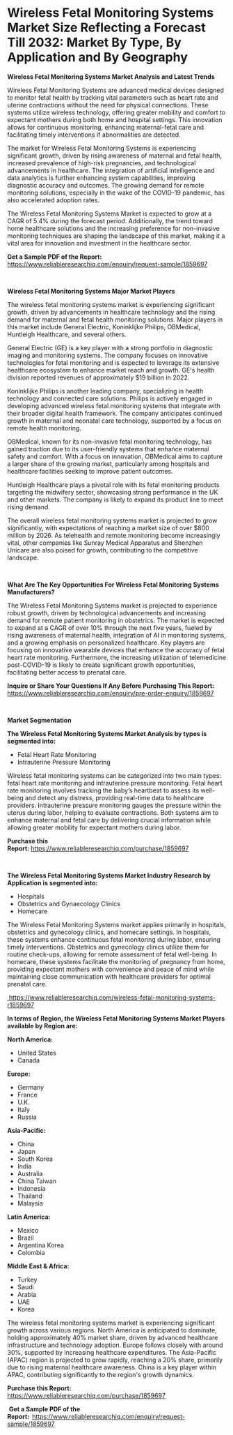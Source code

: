 <p><h1>Wireless Fetal Monitoring Systems Market Size Reflecting a Forecast Till 2032: Market By Type, By Application and By Geography</h1></p><p><strong>Wireless Fetal Monitoring Systems Market Analysis and Latest Trends</strong></p>
<p><p>Wireless Fetal Monitoring Systems are advanced medical devices designed to monitor fetal health by tracking vital parameters such as heart rate and uterine contractions without the need for physical connections. These systems utilize wireless technology, offering greater mobility and comfort to expectant mothers during both home and hospital settings. This innovation allows for continuous monitoring, enhancing maternal-fetal care and facilitating timely interventions if abnormalities are detected.</p><p>The market for Wireless Fetal Monitoring Systems is experiencing significant growth, driven by rising awareness of maternal and fetal health, increased prevalence of high-risk pregnancies, and technological advancements in healthcare. The integration of artificial intelligence and data analytics is further enhancing system capabilities, improving diagnostic accuracy and outcomes. The growing demand for remote monitoring solutions, especially in the wake of the COVID-19 pandemic, has also accelerated adoption rates.</p><p>The Wireless Fetal Monitoring Systems Market is expected to grow at a CAGR of 5.4% during the forecast period. Additionally, the trend toward home healthcare solutions and the increasing preference for non-invasive monitoring techniques are shaping the landscape of this market, making it a vital area for innovation and investment in the healthcare sector.</p></p>
<p><strong>Get a Sample PDF of the Report:&nbsp;</strong> <a href="https://www.reliableresearchiq.com/enquiry/request-sample/1859697?utm_campaign=3538&utm_medium=2&utm_source=Github&utm_content=ia&utm_term=13042025&utm_id=wireless-fetal-monitoring-systems">https://www.reliableresearchiq.com/enquiry/request-sample/1859697</a></p>
<p>&nbsp;</p>
<p><strong>Wireless Fetal Monitoring Systems Major Market Players</strong></p>
<p><p>The wireless fetal monitoring systems market is experiencing significant growth, driven by advancements in healthcare technology and the rising demand for maternal and fetal health monitoring solutions. Major players in this market include General Electric, Koninklijke Philips, OBMedical, Huntleigh Healthcare, and several others.</p><p>General Electric (GE) is a key player with a strong portfolio in diagnostic imaging and monitoring systems. The company focuses on innovative technologies for fetal monitoring and is expected to leverage its extensive healthcare ecosystem to enhance market reach and growth. GE's health division reported revenues of approximately $19 billion in 2022.</p><p>Koninklijke Philips is another leading company, specializing in health technology and connected care solutions. Philips is actively engaged in developing advanced wireless fetal monitoring systems that integrate with their broader digital health framework. The company anticipates continued growth in maternal and neonatal care technology, supported by a focus on remote health monitoring.</p><p>OBMedical, known for its non-invasive fetal monitoring technology, has gained traction due to its user-friendly systems that enhance maternal safety and comfort. With a focus on innovation, OBMedical aims to capture a larger share of the growing market, particularly among hospitals and healthcare facilities seeking to improve patient outcomes.</p><p>Huntleigh Healthcare plays a pivotal role with its fetal monitoring products targeting the midwifery sector, showcasing strong performance in the UK and other markets. The company is likely to expand its product line to meet rising demand.</p><p>The overall wireless fetal monitoring systems market is projected to grow significantly, with expectations of reaching a market size of over $800 million by 2026. As telehealth and remote monitoring become increasingly vital, other companies like Sunray Medical Apparatus and Shenzhen Unicare are also poised for growth, contributing to the competitive landscape.</p></p>
<p>&nbsp;</p>
<p><strong>What Are The Key Opportunities For Wireless Fetal Monitoring Systems Manufacturers?</strong></p>
<p><p>The Wireless Fetal Monitoring Systems market is projected to experience robust growth, driven by technological advancements and increasing demand for remote patient monitoring in obstetrics. The market is expected to expand at a CAGR of over 10% through the next five years, fueled by rising awareness of maternal health, integration of AI in monitoring systems, and a growing emphasis on personalized healthcare. Key players are focusing on innovative wearable devices that enhance the accuracy of fetal heart rate monitoring. Furthermore, the increasing utilization of telemedicine post-COVID-19 is likely to create significant growth opportunities, facilitating better access to prenatal care.</p></p>
<p><strong>Inquire or Share Your Questions If Any Before Purchasing This Report:</strong> <a href="https://www.reliableresearchiq.com/enquiry/pre-order-enquiry/1859697?utm_campaign=3538&utm_medium=2&utm_source=Github&utm_content=ia&utm_term=13042025&utm_id=wireless-fetal-monitoring-systems">https://www.reliableresearchiq.com/enquiry/pre-order-enquiry/1859697</a></p>
<p>&nbsp;</p>
<p><strong>Market Segmentation</strong></p>
<p><strong>The Wireless Fetal Monitoring Systems Market Analysis by types is segmented into:</strong></p>
<p><ul><li>Fetal Heart Rate Monitoring</li><li>Intrauterine Pressure Monitoring</li></ul></p>
<p><p>Wireless fetal monitoring systems can be categorized into two main types: fetal heart rate monitoring and intrauterine pressure monitoring. Fetal heart rate monitoring involves tracking the baby’s heartbeat to assess its well-being and detect any distress, providing real-time data to healthcare providers. Intrauterine pressure monitoring gauges the pressure within the uterus during labor, helping to evaluate contractions. Both systems aim to enhance maternal and fetal care by delivering crucial information while allowing greater mobility for expectant mothers during labor.</p></p>
<p><strong>Purchase this Report:&nbsp;</strong><a href="https://www.reliableresearchiq.com/purchase/1859697?utm_campaign=3538&utm_medium=2&utm_source=Github&utm_content=ia&utm_term=13042025&utm_id=wireless-fetal-monitoring-systems">https://www.reliableresearchiq.com/purchase/1859697</a></p>
<p>&nbsp;</p>
<p><strong>The Wireless Fetal Monitoring Systems Market Industry Research by Application is segmented into:</strong></p>
<p><ul><li>Hospitals</li><li>Obstetrics and Gynaecology Clinics</li><li>Homecare</li></ul></p>
<p><p>The Wireless Fetal Monitoring Systems market applies primarily in hospitals, obstetrics and gynecology clinics, and homecare settings. In hospitals, these systems enhance continuous fetal monitoring during labor, ensuring timely interventions. Obstetrics and gynecology clinics utilize them for routine check-ups, allowing for remote assessment of fetal well-being. In homecare, these systems facilitate the monitoring of pregnancy from home, providing expectant mothers with convenience and peace of mind while maintaining close communication with healthcare providers for optimal prenatal care.</p></p>
<p><a href="https://www.reliableresearchiq.com/wireless-fetal-monitoring-systems-r1859697?utm_campaign=3538&utm_medium=2&utm_source=Github&utm_content=ia&utm_term=13042025&utm_id=wireless-fetal-monitoring-systems">&nbsp;https://www.reliableresearchiq.com/wireless-fetal-monitoring-systems-r1859697</a></p>
<p><strong>In terms of Region, the Wireless Fetal Monitoring Systems Market Players available by Region are:</strong></p>
<p>
    <p> <strong> North America: </strong>
        <ul>
            <li>United States</li>
            <li>Canada</li>
        </ul>
        </p> 
    <p> <strong> Europe: </strong>
        <ul>
            <li>Germany</li>
            <li>France</li>
            <li>U.K.</li>
            <li>Italy</li>
            <li>Russia</li>
        </ul>
        </p> 
    <p> <strong> Asia-Pacific: </strong>
        <ul>
            <li>China</li>
            <li>Japan</li>
            <li>South Korea</li>
            <li>India</li>
            <li>Australia</li>
            <li>China Taiwan</li>
            <li>Indonesia</li>
            <li>Thailand</li>
            <li>Malaysia</li>
        </ul>
        </p> 
    <p> <strong> Latin America: </strong>
        <ul>
            <li>Mexico</li>
            <li>Brazil</li>
            <li>Argentina Korea</li>
            <li>Colombia</li>
        </ul>
        </p> 
    <p> <strong> Middle East & Africa: </strong>
        <ul>
            <li>Turkey</li>
            <li>Saudi</li>
            <li>Arabia</li>
            <li>UAE</li>
            <li>Korea</li>
        </ul>
    </p>
    </p>
<p><p>The wireless fetal monitoring systems market is experiencing significant growth across various regions. North America is anticipated to dominate, holding approximately 40% market share, driven by advanced healthcare infrastructure and technology adoption. Europe follows closely with around 30%, supported by increasing healthcare expenditures. The Asia-Pacific (APAC) region is projected to grow rapidly, reaching a 20% share, primarily due to rising maternal healthcare awareness. China is a key player within APAC, contributing significantly to the region's growth dynamics.</p></p>
<p><strong>Purchase this Report: </strong><a href="https://www.reliableresearchiq.com/purchase/1859697?utm_campaign=3538&utm_medium=2&utm_source=Github&utm_content=ia&utm_term=13042025&utm_id=wireless-fetal-monitoring-systems">https://www.reliableresearchiq.com/purchase/1859697</a></p>
<p>&nbsp;<strong>Get a Sample PDF of the Report:&nbsp;&nbsp;</strong><a href="https://www.reliableresearchiq.com/enquiry/request-sample/1859697?utm_campaign=3538&utm_medium=2&utm_source=Github&utm_content=ia&utm_term=13042025&utm_id=wireless-fetal-monitoring-systems">https://www.reliableresearchiq.com/enquiry/request-sample/1859697</a></p>
<p><strong></strong></p>
<p><p></p><p></p><p></p></p>